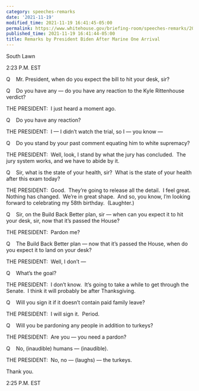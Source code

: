 ```yaml
---
category: speeches-remarks
date: '2021-11-19'
modified_time: 2021-11-19 16:41:45-05:00
permalink: https://www.whitehouse.gov/briefing-room/speeches-remarks/2021/11/19/remarks-by-president-biden-after-marine-one-arrival-8/
published_time: 2021-11-19 16:41:44-05:00
title: Remarks by President Biden After Marine One Arrival
---
```

 
South Lawn

2:23 P.M. EST

Q    Mr. President, when do you expect the bill to hit your desk, sir?

Q    Do you have any — do you have any reaction to the Kyle Rittenhouse
verdict?

THE PRESIDENT:  I just heard a moment ago. 

Q    Do you have any reaction?

THE PRESIDENT:  I — I didn’t watch the trial, so I — you know —

Q    Do you stand by your past comment equating him to white supremacy?

THE PRESIDENT:  Well, look, I stand by what the jury has concluded.  The
jury system works, and we have to abide by it.

Q    Sir, what is the state of your health, sir?  What is the state of
your health after this exam today?

THE PRESIDENT:  Good.  They’re going to release all the detail.  I feel
great.  Nothing has changed.  We’re in great shape.  And so, you know,
I’m looking forward to celebrating my 58th birthday.  (Laughter.)

Q    Sir, on the Build Back Better plan, sir — when can you expect it to
hit your desk, sir, now that it’s passed the House? 

THE PRESIDENT:  Pardon me?

Q    The Build Back Better plan — now that it’s passed the House, when
do you expect it to land on your desk?

THE PRESIDENT:  Well, I don’t —

Q    What’s the goal?

THE PRESIDENT:  I don’t know.  It’s going to take a while to get through
the Senate.  I think it will probably be after Thanksgiving. 

Q    Will you sign it if it doesn’t contain paid family leave?

THE PRESIDENT:  I will sign it.  Period.

Q    Will you be pardoning any people in addition to turkeys? 

THE PRESIDENT:  Are you — you need a pardon? 

Q    No, (inaudible) humans — (inaudible).

THE PRESIDENT:  No, no — (laughs) — the turkeys.

Thank you. 

2:25 P.M. EST
